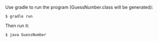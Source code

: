Use gradle to run the program (GuessNumber.class will be generated):

`$ gradle run`

Then run it:

`$ java GuessNumber`

